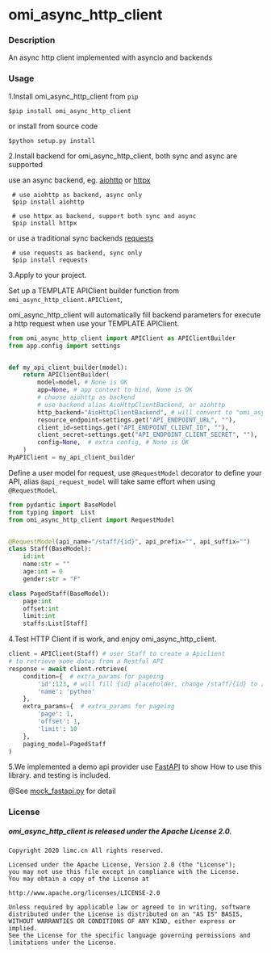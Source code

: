 # omi_async_http_client



### Description 
An async http client implemented with asyncio and backends


### Usage
1.Install omi_async_http_client from `pip`

```shell script
$pip install omi_async_http_client
```
or install from source code
```shell script
$python setup.py install
```
 
2.Install backend for omi_async_http_client, both sync and async are supported

use an async backend, eg. [aiohttp](https://github.com/aio-libs/aiohttp) or [httpx](https://github.com/encode/httpx/)

```shell script
 # use aiohttp as backend, async only
 $pip install aiohttp
```

```shell script
 # use httpx as backend, support both sync and async
 $pip install httpx
```  
or use a traditional sync backends [requests](https://github.com/psf/requests)

```shell script
 # use requests as backend, sync only
 $pip install requests
```  

3.Apply to your project.

Set up a TEMPLATE APIClient builder function from `omi_async_http_client.APIClient`, 

omi_async_http_client will automatically fill backend parameters for execute a http request when use your TEMPLATE APIClient.

```python
from omi_async_http_client import APIClient as APIClientBuilder
from app.config import settings


def my_api_client_builder(model):
    return APIClientBuilder(
        model=model, # None is OK
        app=None, # app context to bind, None is OK
        # choose aiohttp as backend
        # use backend alias AioHttpClientBackend, or aiohttp
        http_backend="AioHttpClientBackend", # will convert to "omi_async_http_client.AioHttpClientBackend"
        resource_endpoint=settings.get("API_ENDPOINT_URL", ""),
        client_id=settings.get("API_ENDPOINT_CLIENT_ID", ""),
        client_secret=settings.get("API_ENDPOINT_CLIENT_SECRET", ""),
        config=None,  # extra config, # None is OK
    )
MyAPIClient = my_api_client_builder
```
Define a user model for request, use `@RequestModel` decorator to define your API, alias `@api_request_model` will take same effort when using `@RequestModel`.
```python
from pydantic import BaseModel
from typing import  List
from omi_async_http_client import RequestModel


@RequestModel(api_name="/staff/{id}", api_prefix="", api_suffix="")
class Staff(BaseModel):
    id:int
    name:str = ""
    age:int = 0
    gender:str = "F"

class PagedStaff(BaseModel):
    page:int
    offset:int
    limit:int
    staffs:List[Staff]
```
4.Test HTTP Client if is work, and enjoy omi_async_http_client.
```python
client = APIClient(Staff) # user Staff to create a Apiclient
# to retrieve some datas from a Restful API
response = await client.retrieve(
    condition={  # extra_params for pageing
        'id':123, # will fill {id} placeholder, change /staff/{id} to /staff/123.
        'name': 'python'
    },
    extra_params={  # extra_params for pageing
        'page': 1,
        'offset': 1,
        'limit': 10
    },
    paging_model=PagedStaff
)

```

5.We implemented a demo api provider use [FastAPI](https://github.com/tiangolo/fastapi) to show How to use this library. and testing is included.

@See [mock_fastapi.py](https://github.com/limccn/omi_async_http_client/blob/master/mock_fastapi.py) for detail


### License

##### omi_async_http_client is released under the Apache License 2.0.

    Copyright 2020 limc.cn All rights reserved.
    
    Licensed under the Apache License, Version 2.0 (the "License");
    you may not use this file except in compliance with the License.
    You may obtain a copy of the License at
    
    http://www.apache.org/licenses/LICENSE-2.0
    
    Unless required by applicable law or agreed to in writing, software
    distributed under the License is distributed on an "AS IS" BASIS,
    WITHOUT WARRANTIES OR CONDITIONS OF ANY KIND, either express or implied.
    See the License for the specific language governing permissions and
    limitations under the License.